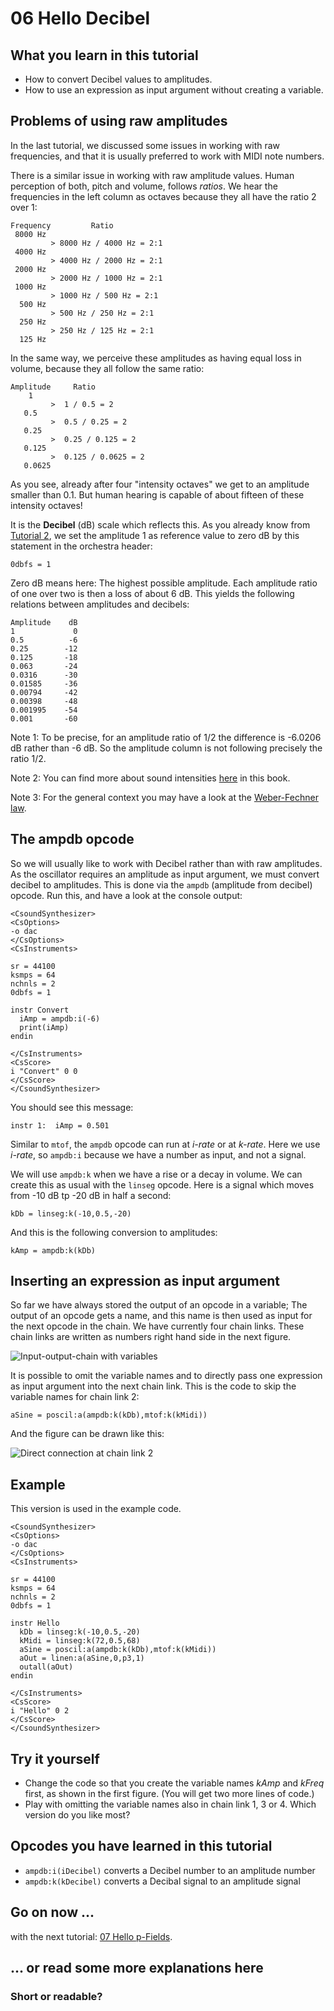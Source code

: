 # 06 Hello Decibel


## What you learn in this tutorial

- How to convert Decibel values to amplitudes.
- How to use an expression as input argument without creating a variable.


## Problems of using raw amplitudes

In the last tutorial, we discussed some issues in working with raw frequencies,
and that it is usually preferred to work with MIDI note numbers.

There is a similar issue in working with raw amplitude values. Human perception
of both, pitch and volume, follows *ratios*. We hear the frequencies in the left
column as octaves because they all have the ratio 2 over 1:

    Frequency         Ratio
     8000 Hz
             > 8000 Hz / 4000 Hz = 2:1
     4000 Hz
             > 4000 Hz / 2000 Hz = 2:1
     2000 Hz
             > 2000 Hz / 1000 Hz = 2:1
     1000 Hz
             > 1000 Hz / 500 Hz = 2:1
      500 Hz
             > 500 Hz / 250 Hz = 2:1
      250 Hz
             > 250 Hz / 125 Hz = 2:1
      125 Hz

In the same way, we perceive these amplitudes as having equal loss in volume,
because they all follow the same ratio:

    Amplitude     Ratio
        1
             >  1 / 0.5 = 2
       0.5
             >  0.5 / 0.25 = 2
       0.25
             >  0.25 / 0.125 = 2
       0.125
             >  0.125 / 0.0625 = 2
       0.0625

As you see, already after four "intensity octaves" we get to an amplitude
smaller than 0.1. But human hearing is capable of about fifteen of these
intensity octaves!

It is the **Decibel** (dB) scale which reflects this. As you already know from
[Tutorial 2](01-GS-02.md), we set the amplitude 1 as reference value to
zero dB by this statement in the orchestra header:

    0dbfs = 1
    
Zero dB means here: The highest possible amplitude. Each amplitude ratio of
one over two is then a loss of about 6 dB. This yields the following relations
between amplitudes and decibels:

    Amplitude    dB
    1             0
    0.5          -6
    0.25        -12
    0.125       -18
    0.063       -24
    0.0316      -30
    0.01585     -36
    0.00794     -42
    0.00398     -48
    0.001995    -54
    0.001       -60

Note 1: To be precise, for an amplitude ratio of 1/2 the difference is
-6.0206 dB rather than -6 dB. So the amplitude column is not following precisely
the ratio 1/2.

Note 2: You can find more about sound intensities 
[here](16-c-intensities.md) in this book.

Note 3: For the general context you may have a look at the 
[Weber-Fechner law](https://en.wikipedia.org/wiki/Weber%E2%80%93Fechner_law).



## The ampdb opcode

So we will usually like to work with Decibel rather than with raw amplitudes. 
As the oscillator requires an amplitude as input argument, we must convert 
decibel to amplitudes. This is done via the `ampdb` (amplitude from decibel) 
opcode. Run this, and have a look at the console output:

~~~csound
<CsoundSynthesizer>
<CsOptions>
-o dac
</CsOptions>
<CsInstruments>

sr = 44100
ksmps = 64
nchnls = 2
0dbfs = 1

instr Convert
  iAmp = ampdb:i(-6)
  print(iAmp)
endin

</CsInstruments>
<CsScore>
i "Convert" 0 0
</CsScore>
</CsoundSynthesizer>
~~~

You should see this message:

    instr 1:  iAmp = 0.501

Similar to `mtof`, the `ampdb` opcode can run at *i-rate* or at *k-rate*.
Here we use *i-rate*, so `ampdb:i` because we have a number as input, and 
not a signal.

We will use `ampdb:k` when we have a rise or a decay in volume. We can create
this as usual with the `linseg` opcode. Here is a signal which moves from -10 dB
tp -20 dB in half a second:

    kDb = linseg:k(-10,0.5,-20)

And this is the following conversion to amplitudes:

    kAmp = ampdb:k(kDb)


## Inserting an expression as input argument

So far we have always stored the output of an opcode in a variable; The output
of an opcode gets a name, and this name is then used as input for the next
opcode in the chain. We have currently four chain links. These chain links are 
written as numbers right hand side in the next figure.

![Input-output-chain with variables](../resources/images/01-GS-06-a.png)

It is possible to omit the variable names and to directly pass one expression
as input argument into the next chain link. This is the code to skip the variable
names for chain link 2:

    aSine = poscil:a(ampdb:k(kDb),mtof:k(kMidi))

And the figure can be drawn like this:

![Direct connection at chain link 2](../resources/images/01-GS-06-b.png)


## Example

This version is used in the example code.

~~~csound
<CsoundSynthesizer>
<CsOptions>
-o dac
</CsOptions>
<CsInstruments>

sr = 44100
ksmps = 64
nchnls = 2
0dbfs = 1

instr Hello
  kDb = linseg:k(-10,0.5,-20)
  kMidi = linseg:k(72,0.5,68)
  aSine = poscil:a(ampdb:k(kDb),mtof:k(kMidi))
  aOut = linen:a(aSine,0,p3,1)
  outall(aOut)
endin

</CsInstruments>
<CsScore>
i "Hello" 0 2
</CsScore>
</CsoundSynthesizer>
~~~
 

## Try it yourself

- Change the code so that you create the variable names *kAmp* and *kFreq*
first, as shown in the first figure. (You will get two more lines of code.)
- Play with omitting the variable names also in chain link 1, 3 or 4. Which
version do you like most?


## Opcodes you have learned in this tutorial

- `ampdb:i(iDecibel)` converts a Decibel number to an amplitude number
- `ampdb:k(kDecibel)` converts a Decibal signal to an amplitude signal

## Go on now ...

with the next tutorial: [07 Hello p-Fields](01-GS-07.md).


## ... or read some more explanations here

### Short or readable?


